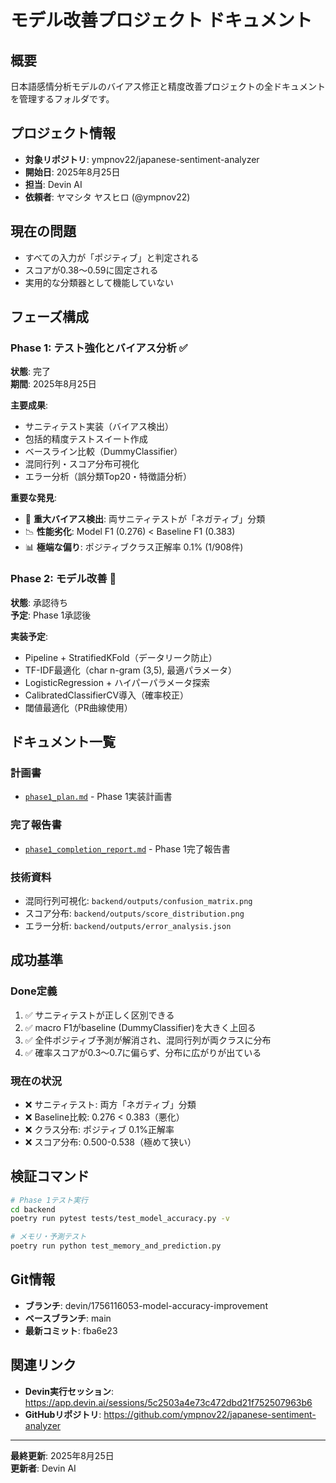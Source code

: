 # モデル改善プロジェクト ドキュメント

## 概要
日本語感情分析モデルのバイアス修正と精度改善プロジェクトの全ドキュメントを管理するフォルダです。

## プロジェクト情報
- **対象リポジトリ**: ympnov22/japanese-sentiment-analyzer
- **開始日**: 2025年8月25日
- **担当**: Devin AI
- **依頼者**: ヤマシタ ヤスヒロ (@ympnov22)

## 現在の問題
- すべての入力が「ポジティブ」と判定される
- スコアが0.38〜0.59に固定される
- 実用的な分類器として機能していない

## フェーズ構成

### Phase 1: テスト強化とバイアス分析 ✅
**状態**: 完了  
**期間**: 2025年8月25日

**主要成果**:
- サニティテスト実装（バイアス検出）
- 包括的精度テストスイート作成
- ベースライン比較（DummyClassifier）
- 混同行列・スコア分布可視化
- エラー分析（誤分類Top20・特徴語分析）

**重要な発見**:
- 🚨 **重大バイアス検出**: 両サニティテストが「ネガティブ」分類
- 📉 **性能劣化**: Model F1 (0.276) < Baseline F1 (0.383)
- 📊 **極端な偏り**: ポジティブクラス正解率 0.1% (1/908件)

### Phase 2: モデル改善 🔄
**状態**: 承認待ち  
**予定**: Phase 1承認後

**実装予定**:
- Pipeline + StratifiedKFold（データリーク防止）
- TF-IDF最適化（char n-gram (3,5), 最適パラメータ）
- LogisticRegression + ハイパーパラメータ探索
- CalibratedClassifierCV導入（確率校正）
- 閾値最適化（PR曲線使用）

## ドキュメント一覧

### 計画書
- [`phase1_plan.md`](./phase1_plan.md) - Phase 1実装計画書

### 完了報告書
- [`phase1_completion_report.md`](./phase1_completion_report.md) - Phase 1完了報告書

### 技術資料
- 混同行列可視化: `backend/outputs/confusion_matrix.png`
- スコア分布: `backend/outputs/score_distribution.png`
- エラー分析: `backend/outputs/error_analysis.json`

## 成功基準

### Done定義
1. ✅ サニティテストが正しく区別できる
2. ✅ macro F1がbaseline (DummyClassifier)を大きく上回る
3. ✅ 全件ポジティブ予測が解消され、混同行列が両クラスに分布
4. ✅ 確率スコアが0.3〜0.7に偏らず、分布に広がりが出ている

### 現在の状況
- ❌ サニティテスト: 両方「ネガティブ」分類
- ❌ Baseline比較: 0.276 < 0.383（悪化）
- ❌ クラス分布: ポジティブ 0.1%正解率
- ❌ スコア分布: 0.500-0.538（極めて狭い）

## 検証コマンド

```bash
# Phase 1テスト実行
cd backend
poetry run pytest tests/test_model_accuracy.py -v

# メモリ・予測テスト
poetry run python test_memory_and_prediction.py
```

## Git情報
- **ブランチ**: devin/1756116053-model-accuracy-improvement
- **ベースブランチ**: main
- **最新コミット**: fba6e23

## 関連リンク
- **Devin実行セッション**: https://app.devin.ai/sessions/5c2503a4e73c472dbd21f752507963b6
- **GitHubリポジトリ**: https://github.com/ympnov22/japanese-sentiment-analyzer

---

**最終更新**: 2025年8月25日  
**更新者**: Devin AI
